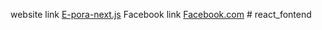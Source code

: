 website link [E-pora-next.js](https://e-pora-next.vercel.app/) 
Facebook link [Facebook.com](https://www.facebook.com/themepure.net/) # react_fontend
